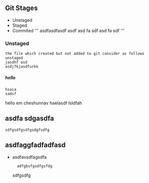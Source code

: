 ## Git Stages
- Unstaged
- Staged
- Commited
'''
asdfasdfasdf
asdf
asd
fa
sdf
asd
fa
sdf
'''


### Unstaged
    the file which created but not added to git consider as follows unstaged
    jasdhf asd
    asdjfkjasdfurkk
##### hello
    hsaia
    sadsf

hello em cheshunnav
    haelasdf lsldfah

## asdfa sdgasdfa
    sdfgsdfgsdfgsdgfsdfg


## asdfaggfadfadfasd
- asdfavsdfagsdfa

        adfgbsfgsdfgsfdg
    sdfgsdfg
